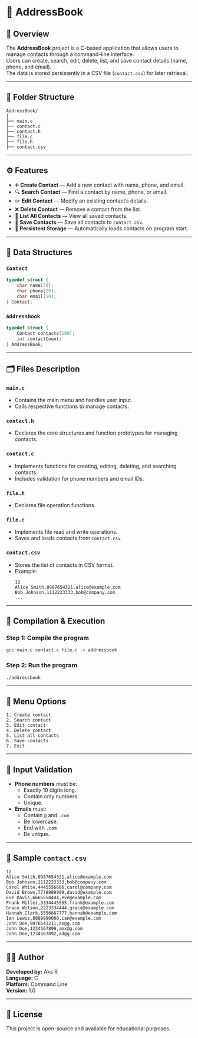 # 📒 AddressBook

## 🧩 Overview
The **AddressBook** project is a C-based application that allows users to manage contacts through a command-line interface.  
Users can create, search, edit, delete, list, and save contact details (name, phone, and email).  
The data is stored persistently in a CSV file (`contact.csv`) for later retrieval.

---

## 📁 Folder Structure
```
AddressBook/
│
├── main.c
├── contact.c
├── contact.h
├── file.c
├── file.h
├── contact.csv
```

---

## ⚙️ Features
- ➕ **Create Contact** — Add a new contact with name, phone, and email.
- 🔍 **Search Contact** — Find a contact by name, phone, or email.
- ✏️ **Edit Contact** — Modify an existing contact’s details.
- ❌ **Delete Contact** — Remove a contact from the list.
- 📃 **List All Contacts** — View all saved contacts.
- 💾 **Save Contacts** — Save all contacts to `contact.csv`.
- 📂 **Persistent Storage** — Automatically loads contacts on program start.

---

## 🧠 Data Structures

### `Contact`
```c
typedef struct {
    char name[50];
    char phone[20];
    char email[50];
} Contact;
```

### `AddressBook`
```c
typedef struct {
    Contact contacts[100];
    int contactCount;
} AddressBook;
```

---

## 🗂️ Files Description

### `main.c`
- Contains the main menu and handles user input.
- Calls respective functions to manage contacts.

### `contact.h`
- Declares the core structures and function prototypes for managing contacts.

### `contact.c`
- Implements functions for creating, editing, deleting, and searching contacts.
- Includes validation for phone numbers and email IDs.

### `file.h`
- Declares file operation functions.

### `file.c`
- Implements file read and write operations.
- Saves and loads contacts from `contact.csv`.

### `contact.csv`
- Stores the list of contacts in CSV format.
- Example:
  ```
  12
  Alice Smith,0987654321,alice@example.com
  Bob Johnson,1112223333,bob@company.com
  ...
  ```

---

## 🧾 Compilation & Execution

### **Step 1:** Compile the program
```bash
gcc main.c contact.c file.c -o addressbook
```

### **Step 2:** Run the program
```bash
./addressbook
```

---

## 🧩 Menu Options
```
1. Create contact
2. Search contact
3. Edit contact
4. Delete contact
5. List all contacts
6. Save contacts
7. Exit
```

---

## 🧰 Input Validation
- **Phone numbers** must be:
  - Exactly 10 digits long.
  - Contain only numbers.
  - Unique.
- **Emails** must:
  - Contain `@` and `.com`
  - Be lowercase.
  - End with `.com`
  - Be unique.

---

## 💾 Sample `contact.csv`
```
12
Alice Smith,0987654321,alice@example.com
Bob Johnson,1112223333,bob@company.com
Carol White,4445556666,carol@company.com
David Brown,7778889999,david@example.com
Eve Davis,6665554444,eve@example.com
Frank Miller,3334445555,frank@example.com
Grace Wilson,2223334444,grace@example.com
Hannah Clark,5556667777,hannah@example.com
Ian Lewis,8889990000,ian@example.com
John Doe,9876543211,as@g.com
John Doe,1234567899,amx@g.com
John Doe,1234567892,ad@g.com
```

---

## 🧑‍💻 Author
**Developed by:** Aks R  
**Language:** C  
**Platform:** Command Line  
**Version:** 1.0

---

## 📜 License
This project is open-source and available for educational purposes.
